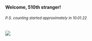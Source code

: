 #### Welcome, 510th stranger!

###### <sup>P.S. counting started approximately in 10.01.22</sup>

<img src="https://kraftwerk28.pp.ua/vcnt.png"></img>

